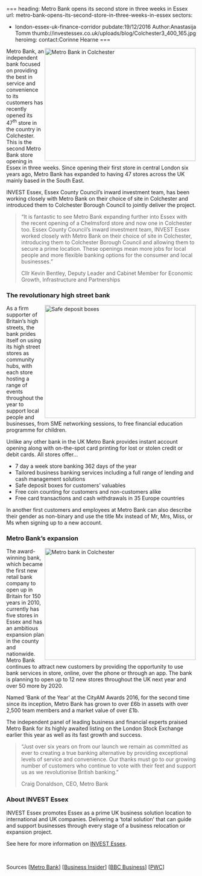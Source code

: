 ===
heading: Metro Bank opens its second store in three weeks in Essex
url: metro-bank-opens-its-second-store-in-three-weeks-in-essex
sectors:
  - london-essex-uk-finance-corridor 
pubdate:19/12/2016
Author:Anastasija Tomm
thumb://investessex.co.uk/uploads/blog/Colchester3_400_165.jpg
heroimg:
contact:Corinne Hearne
===
<p><img alt='Metro Bank in Colchester' src='http://www.investessex.co.uk/uploads/about/Colchester_700.jpg' style='width: 400px; height: 300px; margin-left: 2px; margin-right: 2px; float: right;'/>Metro Bank, an independent bank focused on providing the best in service and convenience to its customers has recently opened its 47<sup>th</sup> store in the country in Colchester. This is the second Metro Bank store opening in Essex in three weeks. Since opening their first store in central London six years ago, Metro Bank has expanded to having 47 stores across the UK mainly based in the South East.</p><p>INVEST Essex, Essex County Council’s inward investment team, has been working closely with Metro Bank on their choice of site in Colchester and introduced them to Colchester Borough Council to jointly deliver the project.</p><blockquote><p>“It is fantastic to see Metro Bank expanding further into Essex with the recent opening of a Chelmsford store and now one in Colchester too. Essex County Council’s inward investment team, INVEST Essex worked closely with Metro Bank on their choice of site in Colchester, introducing them to Colchester Borough Council and allowing them to secure a prime location. These openings mean more jobs for local people and more flexible banking options for the consumer and local businesses.”</p><p>Cllr Kevin Bentley, Deputy Leader and Cabinet Member for Economic Growth, Infrastructure and Partnerships</p></blockquote><h3>The revolutionary high street bank</h3><p><img alt='Safe deposit boxes' src='http://www.investessex.co.uk/uploads/about/Metro_Bank_037_400.jpg' style='width: 400px; height: 300px; margin-left: 2px; margin-right: 2px; float: right;'/>As a firm supporter of Britain’s high streets, the bank prides itself on using its high street stores as community hubs, with each store hosting a range of events throughout the year to support local people and businesses, from SME networking sessions, to free financial education programme for children.</p><p>Unlike any other bank in the UK Metro Bank provides instant account opening along with on-the-spot card printing for lost or stolen credit or debit cards. All stores offer…</p><ul><li>7 day a week store banking 362 days of the year</li><li>Tailored business banking services including a full range of lending and cash management solutions</li><li>Safe deposit boxes for customers’ valuables</li><li>Free coin counting for customers and non-customers alike</li><li>Free card transactions and cash withdrawals in 35 Europe countries</li></ul><p>In another first customers and employees at Metro Bank can also describe their gender as non-binary and use the title Mx instead of Mr, Mrs, Miss, or Ms when signing up to a new account.</p><h3>Metro Bank’s expansion</h3><p><img alt='Metro bank in Colchester' src='http://www.investessex.co.uk/uploads/about/Colchester3_400.jpg' style='width: 400px; height: 297px; margin-left: 2px; margin-right: 2px; float: right;'/>The award-winning bank, which became the first new retail bank company to open up in Britain for 150 years in 2010, currently has five stores in Essex and has an ambitious expansion plan in the county and nationwide. Metro Bank continues to attract new customers by providing the opportunity to use bank services in store, online, over the phone or through an app. The bank is planning to open up to 12 new stores throughout the UK next year and over 50 more by 2020.</p><p>Named ‘Bank of the Year’ at the CityAM Awards 2016, for the second time since its inception, Metro Bank has grown to over £6b in assets with over 2,500 team members and a market value of over £1b.</p><p>The independent panel of leading business and financial experts praised Metro Bank for its highly awaited listing on the London Stock Exchange earlier this year as well as its fast growth and success.</p><blockquote><p>“Just over six years on from our launch we remain as committed as ever to creating a true banking alternative by providing exceptional levels of service and convenience. Our thanks must go to our growing number of customers who continue to vote with their feet and support us as we revolutionise British banking.”</p><p>Craig Donaldson, CEO, Metro Bank</p></blockquote><h3>About INVEST Essex</h3><p>INVEST Essex promotes Essex as a prime UK business solution location to international and UK companies. Delivering a ‘total solution’ that can guide and support businesses through every stage of a business relocation or expansion project.</p><p>See here for more information on <a href='../index.html' target='_blank'>INVEST Essex</a>.</p><p> </p><p>Sources [<a href='https://www.metrobankonline.co.uk/about-us/press-releases/news/metro-bank-brings-the-banking-revolution-to-colchester/' target='_blank'>Metro Bank</a>] [<a href='http://uk.businessinsider.com/metro-bank-chairman-vernon-hill-on-brexit-and-growth-plans-2016-12' target='_blank'>Business Insider</a>] [<a href='http://www.bbc.co.uk/news/business-36268324' target='_blank'>BBC Business</a>] [<a href='http://pwc.blogs.com/press_room/2016/10/retailers-closing-15-stores-a-day-as-the-high-street-continues-to-reshape-says-pwc-and-the-local-data-company.html' target='_blank'>PWC</a>]</p>